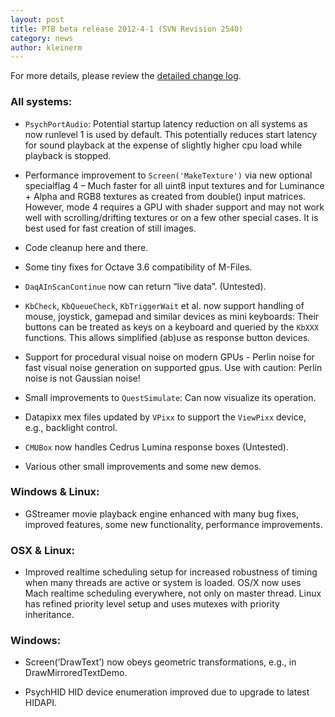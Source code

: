 ```yaml
---
layout: post
title: PTB beta release 2012-4-1 (SVN Revision 2540)
category: news
author: kleinerm
---
```


For more details, please review the [detailed change
log](http://code.google.com/p/psychtoolbox-3/source/detail?r=2540).

### All systems:

-   `PsychPortAudio`: Potential startup latency reduction on all systems
    as now runlevel 1 is used by default. This potentially reduces start
    latency for sound playback at the expense of slightly higher cpu
    load while playback is stopped.

-   Performance improvement to `Screen('MakeTexture')` via new optional
    specialflag 4 – Much faster for all uint8 input textures and for
    Luminance + Alpha and RGB8 textures as created from double() input
    matrices. However, mode 4 requires a GPU with shader support and may
    not work well with scrolling/drifting textures or on a few other
    special cases. It is best used for fast creation of still images.

-   Code cleanup here and there.

-   Some tiny fixes for Octave 3.6 compatibility of M-Files.

-   `DaqAInScanContinue` now can return “live data”. (Untested).

-   `KbCheck`, `KbQueueCheck`, `KbTriggerWait` et al. now support
    handling of mouse, joystick, gamepad and similar devices as mini
    keyboards: Their buttons can be treated as keys on a keyboard and
    queried by the `KbXXX` functions. This allows simplified (ab)use as
    response button devices.

-   Support for procedural visual noise on modern GPUs - Perlin noise
    for fast visual noise generation on supported gpus. Use with
    caution: Perlin noise is not Gaussian noise!

-   Small improvements to `QuestSimulate`: Can now visualize its
    operation.

-   Datapixx mex files updated by `VPixx` to support the `ViewPixx`
    device, e.g., backlight control.

-   `CMUBox` now handles Cedrus Lumina response boxes (Untested).

-   Various other small improvements and some new demos.

### Windows & Linux:

-   GStreamer movie playback engine enhanced with many bug fixes,
    improved features, some new functionality, performance improvements.

### OSX & Linux:

-   Improved realtime scheduling setup for increased robustness of
    timing when many threads are active or system is loaded. OS/X now
    uses Mach realtime scheduling everywhere, not only on master thread.
    Linux has refined priority level setup and uses mutexes with
    priority inheritance.

### Windows:

-   Screen(‘DrawText’) now obeys geometric transformations, e.g., in
    DrawMirroredTextDemo.

-   PsychHID HID device enumeration improved due to upgrade to latest
    HIDAPI.
